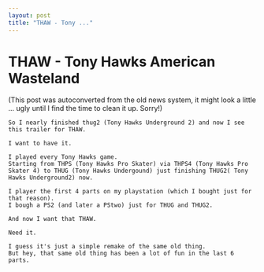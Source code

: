 ```yaml
---
layout: post
title: "THAW - Tony ..."
---
```

<h1>THAW - Tony Hawks American Wasteland</h1>
(This post was autoconverted from the old news system,
it might look a little ... ugly until I find the time
to clean it up.
Sorry!)

    So I nearly finished thug2 (Tony Hawks Underground 2) and now I see this trailer for THAW.
    
    I want to have it.
    
    I played every Tony Hawks game.
    Starting from THPS (Tony Hawks Pro Skater) via THPS4 (Tony Hawks Pro Skater 4) to THUG (Tony Hawks Undergound) just finishing THUG2( Tony Hawks Underground2) now.
    
    I player the first 4 parts on my playstation (which I bought just for that reason).
    I bough a PS2 (and later a PStwo) just for THUG and THUG2.
    
    And now I want that THAW.
    
    Need it.
    
    I guess it's just a simple remake of the same old thing.
    But hey, that same old thing has been a lot of fun in the last 6 parts.
    

